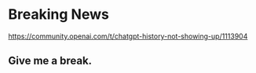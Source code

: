 # Breaking News

<https://community.openai.com/t/chatgpt-history-not-showing-up/1113904>

## Give me a break.
